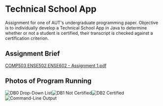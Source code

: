 # Technical School App
Assignment for one of AUT's undergraduate programming paper. Objective is to individually develop a Technical School App in
Java to determine whether or not a student is certified, their transcript is checked against a
certification criterion.

## Assignment Brief
[COMP503 ENSE502 ENSE602 - Assignment 1.pdf](https://github.com/djorange77/technical-school-app/files/7486718/COMP503.ENSE502.ENSE602.-.Assignment.1.pdf)

## Photos of Program Running
![DB0 Drop-Down List](https://user-images.githubusercontent.com/80317637/140527872-eecfe4f2-367b-4cf1-9629-9336c2f3ab9c.png)![DB1 Not Certified](https://user-images.githubusercontent.com/80317637/140527971-482ac06c-6fb6-49f4-a3af-0e7697b0962c.png)![DB2 Certified](https://user-images.githubusercontent.com/80317637/140527922-4cdb9648-2caa-4bb4-a6ea-900a06456a8c.png)![Command-Line Output](https://user-images.githubusercontent.com/80317637/140527627-c1c6b344-728d-4e90-bcee-c889a15db978.png)
